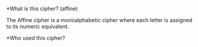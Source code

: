 *What is this cipher? (affine)

The Affine cipher is a monoalphabetic cipher where each letter is assigned to its numeric equivalent.

*Who used this cipher?

